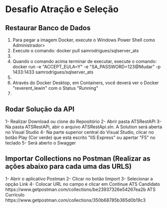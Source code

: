 <h1>Desafio Atração e Seleção</h1>
<h2>Restaurar Banco de Dados</h2>
<ol>
<li>Para pegar a imagem Docker, execute o Windows Power Shell como Administrador</<li>>
<li>Execute o comando:
  docker pull samrodrigues/sqlserver_ats<li>
<li>Quando o comando acima terminar de executar, execute o comando: 
  docker run -e "ACCEPT_EULA=Y" -e "SA_PASSWORD=123@Mudar" -p 1433:1433 samrodrigues/sqlserver_ats<li>
<li>Através do Docker Desktop, em Containers, você deverá ver o Docker "reverent_lewin" com o Status "Running"<li>
</ol>
<h2>Rodar Solução da API</h2>
1- Realizar Download ou clone do Repositório
2- Abrir pasta ATSRestAPi
3- Na pasta ATSRestAPi, abir o arquivo ATSRestApi.sln. A Solution será aberta no Visual Studio
4- Na parte superior central do Visual Studio, clicar no botão Play (Cor verde) que está escrito "IIS Express" ou apertar "F5" no teclado
5- Será aberto o Swagger 

<h2>Importar Collections no Postman  (Realizar as ações abaixo para cada uma das URLS)</h2>
1- Abrir o aplicativo Postman
2- Clicar no botão Iimport
3- Selecionar a opção Link
4- Colocar URL no campo e clicar em Continue
   ATS Candidato
   https://www.getpostman.com/collections/be23937326e54267ea2b
   ATS Curriculo
   https://www.getpostman.com/collections/350b68785b365d0b19c3
